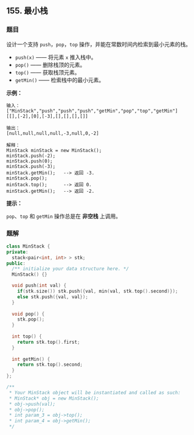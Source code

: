 ## 155. 最小栈

### 题目

设计一个支持 `push`，`pop`，`top` 操作，并能在常数时间内检索到最小元素的栈。

- `push(x)` —— 将元素 `x` 推入栈中。
- `pop()` —— 删除栈顶的元素。
- `top()` —— 获取栈顶元素。
- `getMin()` —— 检索栈中的最小元素。

**示例：**

```
输入：
["MinStack","push","push","push","getMin","pop","top","getMin"]
[[],[-2],[0],[-3],[],[],[],[]]

输出：
[null,null,null,null,-3,null,0,-2]

解释：
MinStack minStack = new MinStack();
minStack.push(-2);
minStack.push(0);
minStack.push(-3);
minStack.getMin();   --> 返回 -3.
minStack.pop();
minStack.top();      --> 返回 0.
minStack.getMin();   --> 返回 -2.
```

**提示：**

`pop`、`top` 和 `getMin` 操作总是在 **非空栈** 上调用。

### 题解

```cpp
class MinStack {
private:
  stack<pair<int, int> > stk;
public:
  /** initialize your data structure here. */
  MinStack() {}

  void push(int val) {
    if(stk.size()) stk.push({val, min(val, stk.top().second)});
    else stk.push({val, val});
  }
  
  void pop() {
    stk.pop();
  }
  
  int top() {
    return stk.top().first;
  }
  
  int getMin() {
    return stk.top().second;
  }
};

/**
 * Your MinStack object will be instantiated and called as such:
 * MinStack* obj = new MinStack();
 * obj->push(val);
 * obj->pop();
 * int param_3 = obj->top();
 * int param_4 = obj->getMin();
 */
```